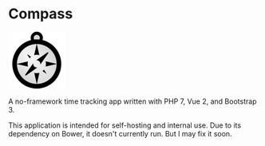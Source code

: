 Compass
=========
![Compass Logo](html/res/img/logo-114x114.png)

A no-framework time tracking app written with PHP 7, Vue 2, and Bootstrap 3.

This application is intended for self-hosting and internal use. Due to its dependency on Bower, it doesn't currently run. But I may fix it soon.

